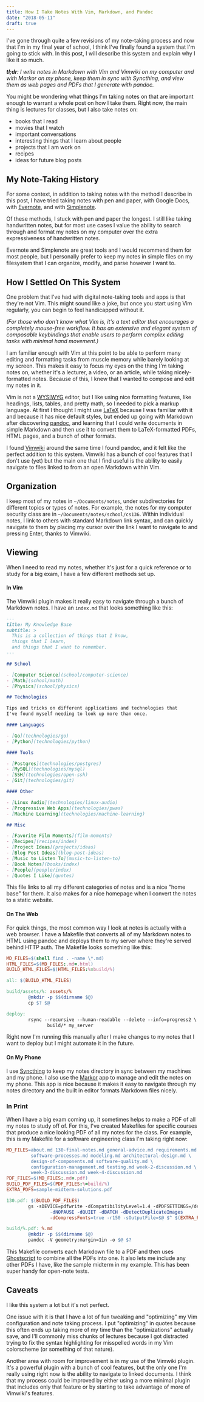 ```yaml
---
title: How I Take Notes With Vim, Markdown, and Pandoc
date: "2018-05-11"
draft: true
---
```


I've gone through quite a few revisions of my note-taking process
and now that I'm in my final year of school,
I think I've finally found a system that I'm going to stick with.
In this post, I will describe this system and explain why I like it so much.

_**tl;dr**: I write notes in Markdown with Vim and Vimwiki on my computer
and with Markor on my phone,
keep them in sync with Syncthing,
and view them as web pages and PDFs that I generate with pandoc._

You might be wondering what things I'm taking notes on that are important
enough to warrant a whole post on how I take them.
Right now, the main thing is lectures for classes,
but I also take notes on:

- books that I read 
- movies that I watch
- important conversations
- interesting things that I learn about people
- projects that I am work on
- recipes
- ideas for future blog posts

## My Note-Taking History

For some context,
in addition to taking notes with the method I describe in this post,
I have tried taking notes
with pen and paper,
with Google Docs,
with [Evernote](https://evernote.com/),
and
with [Simplenote](https://simplenote.com/).

Of these methods, I stuck with pen and paper the longest.
I still like taking handwritten notes, but for most use cases
I value the ability to search through and format my notes
on my computer over the extra expressiveness of handwritten notes.

Evernote and Simplenote are great tools and I would recommend them for most
people, but I personally prefer to keep my notes in simple files
on my filesystem that I can organize, modify, and parse however I want to.

## How I Settled On This System

One problem that I've had with digital note-taking tools and apps is that
they're not Vim.
This might sound like a joke, but once you start using
Vim regularly, you can begin to feel handicapped without it.

_(For those who don't know what Vim is,
it's a text editor that encourages a completely mouse-free workflow.
It has an
extensive and elegant system of composable keybindings that enable users to
perform complex editing tasks with minimal hand movement.)_

I am familiar enough with Vim at this point to be able to perform many editing
and formatting tasks from muscle memory while barely looking at my screen.
This makes it easy to focus my eyes on the thing I'm taking notes on,
whether it's a lecturer, a video, or an article,
while taking nicely-formatted notes.
Because of this, I knew that I wanted to compose and edit my notes in it.

Vim is not a [WYSIWYG](https://en.wikipedia.org/wiki/WYSIWYG)
editor, but I like using nice formatting features,
like
headings,
lists,
tables,
and pretty math,
so I needed to pick a markup language.
At first I thought I might use
[LaTeX](https://www.latex-project.org//)
because I was familiar with it and
because it has nice default styles,
but ended up going with Markdown after discovering
[pandoc](http://pandoc.org/),
and learning that I could write documents in simple Markdown and
then use it to convert them
to LaTeX-formatted PDFs, HTML pages, and a bunch of other formats.

I found
[Vimwiki](http://vimwiki.github.io/)
around the same time I found pandoc,
and it felt like the perfect addition to this system.
Vimwiki has a bunch of cool features that I don't use (yet)
but the main one that I find useful is the ability to easily navigate to
files linked to from an open Markdown within Vim.

## Organization

I keep most of my notes in `~/Documents/notes`,
under subdirectories for different topics or types of notes.
For example, the notes for my computer security class are in
`~/Documents/notes/school/cs136`.
Within individual notes, I link to others with standard Markdown link syntax,
and can quickly navigate to them by placing my cursor over the link I want
to navigate to and pressing Enter, thanks to Vimwiki.

## Viewing

When I need to read my notes,
whether it's just for a quick reference
or to study for a big exam,
I have a few different methods set up.

#### In Vim

The Vimwiki plugin makes it really easy to navigate through a bunch of
Markdown notes.
I have an `index.md` that looks something like this:

```markdown
---
title: My Knowledge Base
subtitle: >
  This is a collection of things that I know,
  things that I learn,
  and things that I want to remember.
---

## School

- [Computer Science](school/computer-science)
- [Math](school/math)
- [Physics](school/physics)

## Technologies

Tips and tricks on different applications and technologies that
I've found myself needing to look up more than once.

#### Languages

- [Go](technologies/go)
- [Python](technologies/python)

#### Tools

- [Postgres](technologies/postgres)
- [MySQL](technologies/mysql)
- [SSH](technologies/open-ssh)
- [Git](technologies/git)

#### Other

- [Linux Audio](technologies/linux-audio)
- [Progressive Web Apps](technologies/pwas)
- [Machine Learning](technologies/machine-learning)

## Misc

- [Favorite Film Moments](film-moments)
- [Recipes](recipes/index)
- [Project Ideas](projects/ideas)
- [Blog Post Ideas](blog-post-ideas)
- [Music to Listen To](music-to-listen-to)
- [Book Notes](books/index)
- [People](people/index)
- [Quotes I Like](quotes)
```

This file links to all my different categories of notes and
is a nice "home base" for them.
It also makes for a nice homepage when I convert the notes to a static
website.

#### On The Web

For quick things, the most common way I look at notes is actually with a web
browser.
I have a Makefile that converts all of my Markdown notes to HTML using
pandoc and deploys them to my server where they're served behind HTTP auth.
The Makefile looks something like this:

```Makefile
MD_FILES=$(shell find . -name \*.md)
HTML_FILES=$(MD_FILES:.md=.html)
BUILD_HTML_FILES=$(HTML_FILES:%=build/%)

all: $(BUILD_HTML_FILES)

build/assets/%: assets/%
        @mkdir -p $$(dirname $@)
        cp $? $@

deploy:
        rsync --recursive --human-readable --delete --info=progress2 \
               build/* my_server
```

Right now I'm running this manually after I make changes to my notes that I
want to deploy but I might automate it in the future.

#### On My Phone

I use
[Syncthing](https://syncthing.net/)
to keep my notes directory in sync between my machines and my phone.
I also use the
[Markor](https://github.com/gsantner/markor)
app to manage and edit the notes on my phone.
This app is nice because it makes it easy to navigate through my notes
directory and the built in editor formats Markdown files nicely.

### In Print

When I have a big exam coming up,
it sometimes helps to make a PDF of all my notes to study off of.
For this, I've created Makefiles for specific courses that produce a nice
looking PDF of all my notes for the class.
For example, this is my Makefile for a software engineering class I'm taking
right now:

```Makefile
MD_FILES=about.md 130-final-notes.md general-advice.md requirements.md \
         software-processes.md modeling.md architectural-design.md \
         design-of-components.md software-quality.md \
         configuration-management.md testing.md week-2-discussion.md \
         week-3-discussion.md week-4-discussion.md
PDF_FILES=$(MD_FILES:.md=.pdf)
BUILD_PDF_FILES=$(PDF_FILES:%=build/%)
EXTRA_PDFS=sample-midterm-solutions.pdf

130.pdf: $(BUILD_PDF_FILES)
        gs -sDEVICE=pdfwrite -dCompatibilityLevel=1.4 -dPDFSETTINGS=/default \
                -dNOPAUSE -dQUIET -dBATCH -dDetectDuplicateImages
                -dCompressFonts=true -r150 -sOutputFile=$@ $^ $(EXTRA_PDFS)

build/%.pdf: %.md
        @mkdir -p $$(dirname $@)
        pandoc -V geometry:margin=1in -o $@ $?
```

This Makefile converts each Markdown file to a PDF and then uses
[Ghostscript](https://www.ghostscript.com/)
to combine all the PDFs into one.
It also lets me include any other PDFs I have, like the sample midterm in
my example.
This has been super handy for open-note tests.

## Caveats

I like this system a lot but it's not perfect.

One issue with it is that I have a lot of fun tweaking and "optimizing"
my Vim configuration and note taking process.
I put "optimizing" in quotes because this often ends up taking more of my
time than the "optimizations" actually save,
and I'll commonly miss chunks of lectures because I got distracted trying
to fix the syntax highlighting for misspelled words in my Vim colorscheme
(or something of that nature).

Another area with room for improvement is in my use of the Vimwiki plugin.
It's a powerful plugin with a bunch of cool features, but
the only one I'm really using right now is the ability to navigate to linked
documents.
I think that my process could be improved by either using a more minimal
plugin that includes only that feature or by starting to take advantage of
more of Vimwiki's features.
